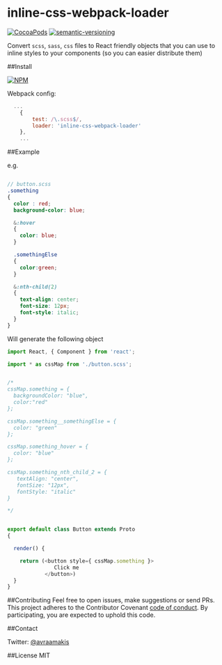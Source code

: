 # inline-css-webpack-loader

[![CocoaPods](https://img.shields.io/cocoapods/l/AFNetworking.svg)]()
[![semantic-versioning](https://img.shields.io/badge/semantic%20-versioning-green.svg)]()

Convert `scss`, `sass`, `css` files to React friendly objects that you can use to inline styles to your components (so you can easier distribute them)

##Install

[![NPM](https://nodei.co/npm/inline-css-webpack-loader.png?mini=true)](https://nodei.co/npm/inline-css-webpack-loader/)

Webpack config:

```js
  ...
	{
		test: /\.scss$/,
		loader: 'inline-css-webpack-loader'
	},
	...
```

##Example

e.g.

```scss

// button.scss 
.something
{
  color : red;
  background-color: blue;

  &:hover
  {
    color: blue;
  }

  .somethingElse
  {
    color:green;
  }

  &:nth-child(2)
  {
    text-align: center;
    font-size: 12px;
    font-style: italic;
  }
}
```

Will generate the following object

```js
import React, { Component } from 'react';

import * as cssMap from './button.scss';


/*
cssMap.something = {
  backgroundColor: "blue",
  color:"red"
};

cssMap.something__somethingElse = { 
  color: "green"
};

cssMap.something_hover = { 
  color: "blue"
};

cssMap.something_nth_child_2 = { 
   textAlign: "center",
   fontSize: "12px",
   fontStyle: "italic"
}

*/


export default class Button extends Proto
{

  render() {

    return (<button style={ cssMap.something }>
               Click me
            </button>)
  }
}
```

##Contributing
Feel free to open issues, make suggestions or send PRs.
This project adheres to the Contributor Covenant [code of conduct](http://contributor-covenant.org/). By participating, you are expected to uphold this code.

##Contact

Twitter: [@avraamakis](https://twitter.com/avraamakis)

##License
MIT
